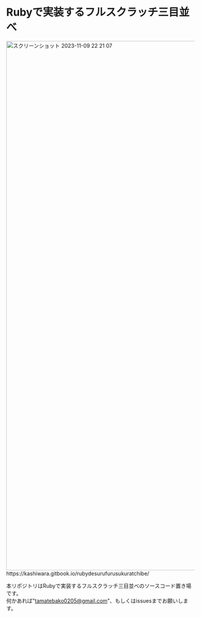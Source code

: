 # Rubyで実装するフルスクラッチ三目並べ
<img width="1415" alt="スクリーンショット 2023-11-09 22 21 07" src="https://github.com/Kashiwara0205/ruby-tic-tac-toe/assets/34295276/392a58de-fa31-4173-a39a-15fd071fa889">
https://kashiwara.gitbook.io/rubydesurufurusukuratchibe/  
  
本リポジトリはRubyで実装するフルスクラッチ三目並べのソースコード置き場です。  
何かあれば"tamatebako0205@gmail.com"、もしくはissuesまでお願いします。
